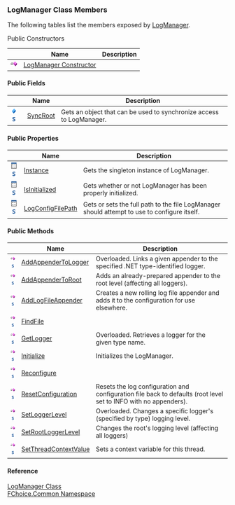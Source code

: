 ﻿### LogManager Class Members

The following tables list the members exposed by [LogManager](FChoice.Common~FChoice.Common.LogManager.md).

Public Constructors

|   | Name | Description |
| --- | --- | --- |
| ![Public Constructor](dotnetimages/publicConstructor.png) | [LogManager Constructor](FChoice.Common~FChoice.Common.LogManager~_ctor.md) |   |



#### Public Fields

|   | Name | Description |
| --- | --- | --- |
| ![Public Field](dotnetimages/publicField.png)![static (Shared in Visual Basic)](dotnetimages/static.png) | [SyncRoot](FChoice.Common~FChoice.Common.LogManager~SyncRoot.md) | Gets an object that can be used to synchronize access to LogManager.   |



#### Public Properties

|   | Name | Description |
| --- | --- | --- |
| ![Public Property](dotnetimages/publicProperty.png)![static (Shared in Visual Basic)](dotnetimages/static.png) | [Instance](FChoice.Common~FChoice.Common.LogManager~Instance.md) | Gets the singleton instance of LogManager.   |
| ![Public Property](dotnetimages/publicProperty.png)![static (Shared in Visual Basic)](dotnetimages/static.png) | [IsInitialized](FChoice.Common~FChoice.Common.LogManager~IsInitialized.md) | Gets whether or not LogManager has been properly initialized.   |
| ![Public Property](dotnetimages/publicProperty.png)![static (Shared in Visual Basic)](dotnetimages/static.png) | [LogConfigFilePath](FChoice.Common~FChoice.Common.LogManager~LogConfigFilePath.md) | Gets or sets the full path to the file LogManager should attempt to use to configure itself.   |



#### Public Methods

|   | Name | Description |
| --- | --- | --- |
| ![Public Method](dotnetimages/publicMethod.png)![static (Shared in Visual Basic)](dotnetimages/static.png) | [AddAppenderToLogger](FChoice.Common~FChoice.Common.LogManager~AddAppenderToLogger.md) | Overloaded. Links a given appender to the specified .NET type-identified logger.   |
| ![Public Method](dotnetimages/publicMethod.png)![static (Shared in Visual Basic)](dotnetimages/static.png) | [AddAppenderToRoot](FChoice.Common~FChoice.Common.LogManager~AddAppenderToRoot.md) | Adds an already-prepared appender to the root level (affecting all loggers).   |
| ![Public Method](dotnetimages/publicMethod.png)![static (Shared in Visual Basic)](dotnetimages/static.png) | [AddLogFileAppender](FChoice.Common~FChoice.Common.LogManager~AddLogFileAppender.md) | Creates a new rolling log file appender and adds it to the configuration for use elsewhere.   |
| ![Public Method](dotnetimages/publicMethod.png)![static (Shared in Visual Basic)](dotnetimages/static.png) | [FindFile](FChoice.Common~FChoice.Common.LogManager~FindFile.md) |   |
| ![Public Method](dotnetimages/publicMethod.png)![static (Shared in Visual Basic)](dotnetimages/static.png) | [GetLogger](FChoice.Common~FChoice.Common.LogManager~GetLogger.md) | Overloaded. Retrieves a logger for the given type name.   |
| ![Public Method](dotnetimages/publicMethod.png)![static (Shared in Visual Basic)](dotnetimages/static.png) | [Initialize](FChoice.Common~FChoice.Common.LogManager~Initialize.md) | Initializes the LogManager.   |
| ![Public Method](dotnetimages/publicMethod.png)![static (Shared in Visual Basic)](dotnetimages/static.png) | [Reconfigure](FChoice.Common~FChoice.Common.LogManager~Reconfigure().md) |   |
| ![Public Method](dotnetimages/publicMethod.png)![static (Shared in Visual Basic)](dotnetimages/static.png) | [ResetConfiguration](FChoice.Common~FChoice.Common.LogManager~ResetConfiguration.md) | Resets the log configuration and configuration file back to defaults (root level set to INFO with no appenders).   |
| ![Public Method](dotnetimages/publicMethod.png)![static (Shared in Visual Basic)](dotnetimages/static.png) | [SetLoggerLevel](FChoice.Common~FChoice.Common.LogManager~SetLoggerLevel.md) | Overloaded. Changes a specific logger's (specified by type) logging level.   |
| ![Public Method](dotnetimages/publicMethod.png)![static (Shared in Visual Basic)](dotnetimages/static.png) | [SetRootLoggerLevel](FChoice.Common~FChoice.Common.LogManager~SetRootLoggerLevel.md) | Changes the root's logging level (affecting all loggers)   |
| ![Public Method](dotnetimages/publicMethod.png)![static (Shared in Visual Basic)](dotnetimages/static.png) | [SetThreadContextValue](FChoice.Common~FChoice.Common.LogManager~SetThreadContextValue.md) | Sets a context variable for this thread.   |





#### Reference

[LogManager Class](FChoice.Common~FChoice.Common.LogManager.md)  
[FChoice.Common Namespace](FChoice.Common~FChoice.Common_namespace.md)